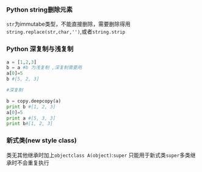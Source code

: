 ### Python string删除元素

`str`为immutabe类型，不能直接删除，需要删除得用`string.replace(str,char,'')`,或者`string.strip`

### Python 深复制与浅复制

```python
a = [1,2,3]
b = a #b 为浅复制 ,深复制需要用
a[0]=5
b #[5, 2, 3]

#深复制

b = copy.deepcopy(a)
print b #[1, 2, 3]
a[0]=5
print a #[5, 3, 3]
print b#[1, 2, 3]

```

### 新式类(new style class)

类无其他继承时加上`objectclass A(object)`:`super` 只能用于新式类`super`多类继承时不会重复执行

###  
